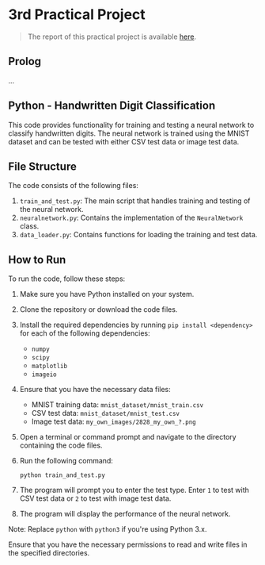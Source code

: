 # 3rd Practical Project

> The report of this practical project is available [here](ia_3rd_project.pdf).

## Prolog

...


## Python - Handwritten Digit Classification

This code provides functionality for training and testing a neural network to classify handwritten digits. The neural network is trained using the MNIST dataset and can be tested with either CSV test data or image test data.

## File Structure

The code consists of the following files:

1. `train_and_test.py`: The main script that handles training and testing of the neural network.
2. `neuralnetwork.py`: Contains the implementation of the `NeuralNetwork` class.
3. `data_loader.py`: Contains functions for loading the training and test data.

## How to Run

To run the code, follow these steps:

1. Make sure you have Python installed on your system.
2. Clone the repository or download the code files.
3. Install the required dependencies by running `pip install <dependency>` for each of the following dependencies:
   - `numpy`
   - `scipy`
   - `matplotlib`
   - `imageio`
4. Ensure that you have the necessary data files:
   - MNIST training data: `mnist_dataset/mnist_train.csv`
   - CSV test data: `mnist_dataset/mnist_test.csv`
   - Image test data: `my_own_images/2828_my_own_?.png`
5. Open a terminal or command prompt and navigate to the directory containing the code files.
6. Run the following command:

   ```
   python train_and_test.py
   ```

7. The program will prompt you to enter the test type. Enter `1` to test with CSV test data or `2` to test with image test data.
8. The program will display the performance of the neural network.

Note: Replace `python` with `python3` if you're using Python 3.x.

Ensure that you have the necessary permissions to read and write files in the specified directories.
